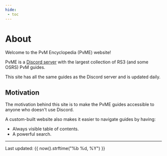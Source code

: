 ```yaml
---
hide:
 - toc
---
```

# About

Welcome to the PvM Encyclopedia (PvME) website!

PvME is a [Discord server](https://discord.gg/6djqFVN) with the largest collection of RS3 (and some OSRS) PvM guides.

<script src="javascripts/discordInvite.js"></script>
<script>
discordInvite.init({
  inviteCode: '6djqFVN',
  title: 'PVME',
  });
  discordInvite.render();
</script>
<div id="discordInviteBox"></div>

This site has all the same guides as the Discord server and is updated daily.

## Motivation

The motivation behind this site is to make the PvME guides accessible to anyone who doesn't use Discord.

A custom-built website also makes it easier to navigate guides by having: 

- Always visible table of contents.
- A powerful search.

<div class="footnote">
<hr>
Last updated: {{ now().strftime("%b %d, %Y") }}
</div>